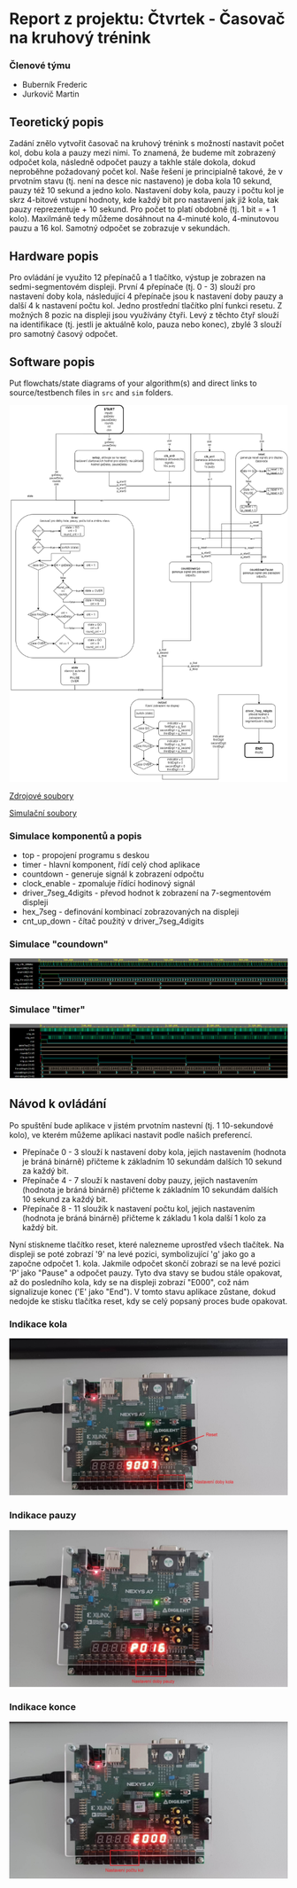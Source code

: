 # Report z projektu: Čtvrtek - Časovač na kruhový trénink

### Členové týmu

* Buberník Frederic
* Jurkovič Martin

## Teoretický popis

Zadání znělo vytvořit časovač na kruhový trénink s možností nastavit počet kol, dobu kola a pauzy mezi nimi. To znamená, že budeme mít zobrazený odpočet kola, následně odpočet pauzy a takhle stále dokola, dokud neproběhne požadovaný počet kol. Naše řešení je principialně takové, že v prvotním stavu (tj. není na desce nic nastaveno) je doba kola 10 sekund, pauzy též 10 sekund a jedno kolo. Nastavení doby kola, pauzy i počtu kol je skrz 4-bitové vstupní hodnoty, kde každý bit pro nastavení jak již kola, tak pauzy reprezentuje + 10 sekund. Pro počet to platí obdobně (tj. 1 bit = + 1 kolo). Maxilmáně tedy můžeme dosáhnout na 4-minuté kolo, 4-minutovou pauzu a 16 kol. Samotný odpočet se zobrazuje v sekundách.

## Hardware popis

Pro ovládání je využito 12 přepínačů a 1 tlačítko, výstup je zobrazen na sedmi-segmentovém displeji. První 4 přepínače (tj. 0 - 3) slouží pro nastavení doby kola, následující 4 přepínače jsou k nastavení doby pauzy a další 4 k nastavení počtu kol. Jedno prostřední tlačítko plní funkci resetu. Z možných 8 pozic na displeji jsou využívány čtyři. Levý z těchto čtyř slouží na identifikace (tj. jestli je aktuálně kolo, pauza nebo konec), zbylé 3 slouží pro samotný časový odpočet.

## Software popis

Put flowchats/state diagrams of your algorithm(s) and direct links to source/testbench files in `src` and `sim` folders. 

![Algoritmus](img/algorithm.png)

[Zdrojové soubory](/project/project.srcs/sources_1/new/)

[Simulační soubory](/project/project.srcs/sim_1/new/)

### Simulace komponentů a popis

* top - propojení programu s deskou
* timer - hlavní komponent, řídí celý chod aplikace
* countdown - generuje signál k zobrazení odpočtu
* clock_enable - zpomaluje řídící hodinový signál
* driver_7seg_4digits - převod hodnot k zobrazení na 7-segmentovém displeji
* hex_7seg - definování kombinací zobrazovaných na displeji
* cnt_up_down - čítač použitý v driver_7seg_4digits

### Simulace "coundown"
![Countdown simulace](img/sim_countdown.png)

### Simulace "timer"
![Timer simulace](img/sim_timer.png)

## Návod k ovládání

Po spuštění bude aplikace v jistém prvotním nastevní (tj. 1 10-sekundové kolo), ve kterém můžeme aplikaci nastavit podle našich preferencí.
* Přepínače 0 - 3 slouží k nastavení doby kola, jejich nastavením (hodnota je bráná binárně) přičteme k základním 10 sekundám dalších 10 sekund za každý bit.
* Přepínače 4 - 7 slouží k nastavení doby pauzy, jejich nastavením (hodnota je bráná binárně) přičteme k základním 10 sekundám dalších 10 sekund za každý bit.
* Přepínače 8 - 11 sloužík k nastavení počtu kol, jejich nastavením (hodnota je bráná binárně) přičteme k základu 1 kola další 1 kolo za každý bit.

Nyní stiskneme tlačítko reset, které nalezneme uprostřed všech tlačítek. Na displeji se poté zobrazí '9' na levé pozici, symbolizující 'g' jako go a započne odpočet 1. kola. Jakmile odpočet skončí zobrazí se na levé pozici 'P' jako "Pause" a odpočet pauzy. Tyto dva stavy se budou stále opakovat, až do posledního kola, kdy se na displeji zobrazí "E000", což nám signalizuje konec ('E' jako "End"). V tomto stavu aplikace zůstane, dokud nedojde ke stisku tlačítka reset, kdy se celý popsaný proces bude opakovat.

### Indikace kola
![Kolo](img/stateGo.jpg)

### Indikace pauzy
![Pauza](img/statePause.jpg)

### Indikace konce
![Konec](img/stateEnd.jpg)

